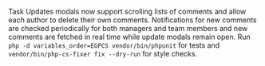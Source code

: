 Task Updates modals now support scrolling lists of comments and allow each author to delete their own comments. Notifications for new comments are checked periodically for both managers and team members and new comments are fetched in real time while update modals remain open. Run `php -d variables_order=EGPCS vendor/bin/phpunit` for tests and `vendor/bin/php-cs-fixer fix --dry-run` for style checks.
